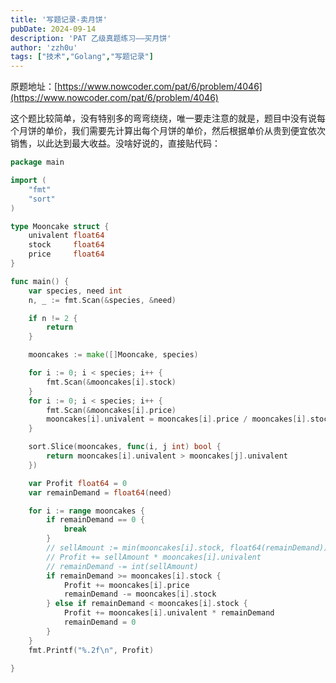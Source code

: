```yaml
---
title: '写题记录-卖月饼'
pubDate: 2024-09-14
description: 'PAT 乙级真题练习——买月饼'
author: 'zzh0u'
tags: ["技术","Golang","写题记录"]
---
```


原题地址：[https://www.nowcoder.com/pat/6/problem/4046](https://www.nowcoder.com/pat/6/problem/4046)

这个题比较简单，没有特别多的弯弯绕绕，唯一要走注意的就是，题目中没有说每个月饼的单价，我们需要先计算出每个月饼的单价，然后根据单价从贵到便宜依次销售，以此达到最大收益。没啥好说的，直接贴代码：

```go
package main

import (
	"fmt"
	"sort"
)

type Mooncake struct {
	univalent float64
	stock     float64
	price     float64
}

func main() {
	var species, need int
	n, _ := fmt.Scan(&species, &need)

	if n != 2 {
		return
	}

	mooncakes := make([]Mooncake, species)

	for i := 0; i < species; i++ {
		fmt.Scan(&mooncakes[i].stock)
	}
	for i := 0; i < species; i++ {
		fmt.Scan(&mooncakes[i].price)
		mooncakes[i].univalent = mooncakes[i].price / mooncakes[i].stock
	}

	sort.Slice(mooncakes, func(i, j int) bool {
		return mooncakes[i].univalent > mooncakes[j].univalent
	})

	var Profit float64 = 0
	var remainDemand = float64(need)

	for i := range mooncakes {
		if remainDemand == 0 {
			break
		}
		// sellAmount := min(mooncakes[i].stock, float64(remainDemand))
		// Profit += sellAmount * mooncakes[i].univalent
		// remainDemand -= int(sellAmount)
		if remainDemand >= mooncakes[i].stock {
			Profit += mooncakes[i].price
			remainDemand -= mooncakes[i].stock
		} else if remainDemand < mooncakes[i].stock {
			Profit += mooncakes[i].univalent * remainDemand
			remainDemand = 0
		}
	}
	fmt.Printf("%.2f\n", Profit)

}

```

